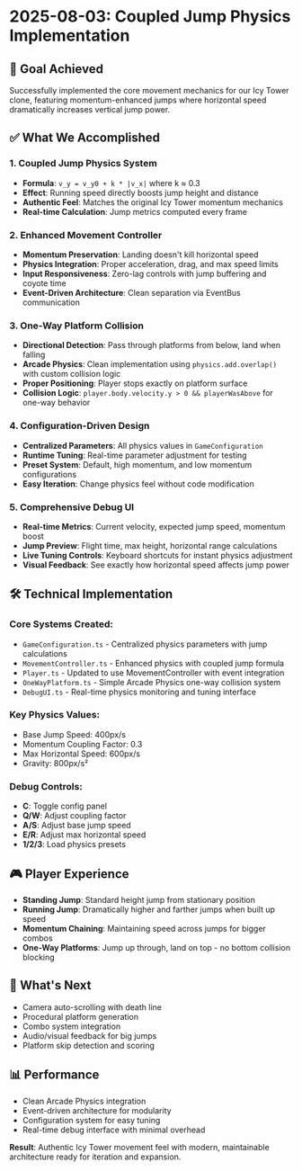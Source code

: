 # 2025-08-03: Coupled Jump Physics Implementation

## 🎯 **Goal Achieved**
Successfully implemented the core movement mechanics for our Icy Tower clone, featuring momentum-enhanced jumps where horizontal speed dramatically increases vertical jump power.

## ✅ **What We Accomplished**

### **1. Coupled Jump Physics System**
- **Formula**: `v_y = v_y0 + k * |v_x|` where k ≈ 0.3
- **Effect**: Running speed directly boosts jump height and distance
- **Authentic Feel**: Matches the original Icy Tower momentum mechanics
- **Real-time Calculation**: Jump metrics computed every frame

### **2. Enhanced Movement Controller**
- **Momentum Preservation**: Landing doesn't kill horizontal speed
- **Physics Integration**: Proper acceleration, drag, and max speed limits
- **Input Responsiveness**: Zero-lag controls with jump buffering and coyote time
- **Event-Driven Architecture**: Clean separation via EventBus communication

### **3. One-Way Platform Collision**
- **Directional Detection**: Pass through platforms from below, land when falling
- **Arcade Physics**: Clean implementation using `physics.add.overlap()` with custom collision logic
- **Proper Positioning**: Player stops exactly on platform surface
- **Collision Logic**: `player.body.velocity.y > 0 && playerWasAbove` for one-way behavior

### **4. Configuration-Driven Design**
- **Centralized Parameters**: All physics values in `GameConfiguration`
- **Runtime Tuning**: Real-time parameter adjustment for testing
- **Preset System**: Default, high momentum, and low momentum configurations
- **Easy Iteration**: Change physics feel without code modification

### **5. Comprehensive Debug UI**
- **Real-time Metrics**: Current velocity, expected jump speed, momentum boost
- **Jump Preview**: Flight time, max height, horizontal range calculations
- **Live Tuning Controls**: Keyboard shortcuts for instant physics adjustment
- **Visual Feedback**: See exactly how horizontal speed affects jump power

## 🛠 **Technical Implementation**

### **Core Systems Created:**
- `GameConfiguration.ts` - Centralized physics parameters with jump calculations
- `MovementController.ts` - Enhanced physics with coupled jump formula
- `Player.ts` - Updated to use MovementController with event integration
- `OneWayPlatform.ts` - Simple Arcade Physics one-way collision system
- `DebugUI.ts` - Real-time physics monitoring and tuning interface

### **Key Physics Values:**
- Base Jump Speed: 400px/s
- Momentum Coupling Factor: 0.3 
- Max Horizontal Speed: 600px/s
- Gravity: 800px/s²

### **Debug Controls:**
- **C**: Toggle config panel
- **Q/W**: Adjust coupling factor
- **A/S**: Adjust base jump speed  
- **E/R**: Adjust max horizontal speed
- **1/2/3**: Load physics presets

## 🎮 **Player Experience**
- **Standing Jump**: Standard height jump from stationary position
- **Running Jump**: Dramatically higher and farther jumps when built up speed
- **Momentum Chaining**: Maintaining speed across jumps for bigger combos
- **One-Way Platforms**: Jump up through, land on top - no bottom collision blocking

## 🚀 **What's Next**
- Camera auto-scrolling with death line
- Procedural platform generation
- Combo system integration
- Audio/visual feedback for big jumps
- Platform skip detection and scoring

## 📊 **Performance**
- Clean Arcade Physics integration
- Event-driven architecture for modularity
- Configuration system for easy tuning
- Real-time debug interface with minimal overhead

**Result**: Authentic Icy Tower movement feel with modern, maintainable architecture ready for iteration and expansion.